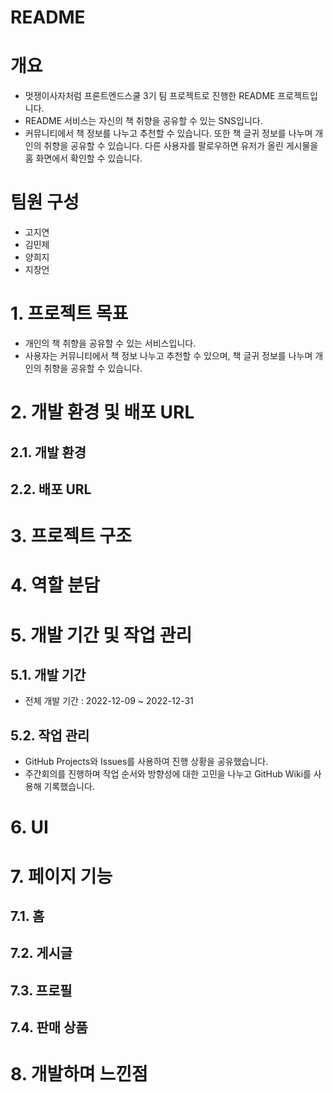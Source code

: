 # README

# 개요

- 멋쟁이사자처럼 프론트엔드스쿨 3기 팀 프로젝트로 진행한 README 프로젝트입니다.
- README 서비스는 자신의 책 취향을 공유할 수 있는 SNS입니다.
- 커뮤니티에서 책 정보를 나누고 추천할 수 있습니다. 또한 책 글귀 정보를 나누며 개인의 취향을 공유할 수 있습니다. 다른 사용자를 팔로우하면 유저가 올린 게시물을 홈 화면에서 확인할 수 있습니다.

# 팀원 구성

- 고지연
- 김민제
- 양희지
- 지창언

# 1. 프로젝트 목표

- 개인의 책 취향을 공유할 수 있는 서비스입니다.
- 사용자는 커뮤니티에서 책 정보 나누고 추천할 수 있으며, 책 글귀 정보를 나누며 개인의 취향을 공유할 수 있습니다.

# 2. 개발 환경 및 배포 URL

## 2.1. 개발 환경

## 2.2. 배포 URL

# 3. 프로젝트 구조

# 4. 역할 분담

# 5. 개발 기간 및 작업 관리

## 5.1. 개발 기간

- 전체 개발 기간 : 2022-12-09 ~ 2022-12-31

## 5.2. 작업 관리

- GitHub Projects와 Issues를 사용하여 진행 상황을 공유했습니다.
- 주간회의를 진행하며 작업 순서와 방향성에 대한 고민을 나누고 GitHub Wiki를 사용해 기록했습니다.

# 6. UI

# 7. 페이지 기능

## 7.1. 홈

## 7.2. 게시글

## 7.3. 프로필

## 7.4. 판매 상품

# 8. 개발하며 느낀점
